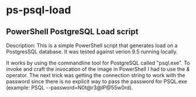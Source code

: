 # ps-psql-load

## PowerShell PostgreSQL Load script

Description: This is a simple PowerShell script that generates load on a PostgresSQL database.  It was tested against verion 9.5 running locally.

It works by using the commandline tool for PostgreSQL called "psql.exe".  To invoke and craft the invocation of the image in PowerShell
I had to use the *&* operator.   The next trick was getting the connection string to work with the password since there is no explicit
way to pass the password for PSQL.exe (example: PSQL --password=N0t@r3@lP@55w0rd).
